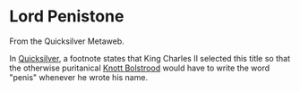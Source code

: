 
# Lord Penistone

From the Quicksilver Metaweb.

In [Quicksilver](/stephenson-neal-quicksilver), a footnote states that King Charles II selected this title so that the otherwise puritanical [Knott Bolstrood](/stephenson-neal-quicksilver-knott-bolstrood) would have to write the word "penis" whenever he wrote his name.
